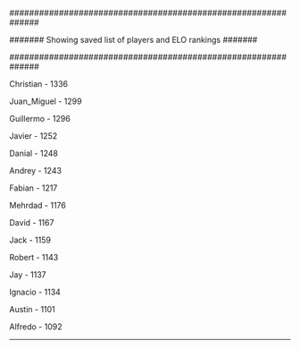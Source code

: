 ##############################################################

####### Showing saved list of players and ELO rankings #######

##############################################################


Christian - 1336


Juan_Miguel - 1299


Guillermo - 1296


Javier - 1252


Danial - 1248


Andrey - 1243


Fabian - 1217


Mehrdad - 1176


David - 1167


Jack - 1159


Robert - 1143


Jay - 1137


Ignacio - 1134


Austin - 1101


Alfredo - 1092



--------------------------------------------------------------
